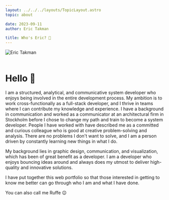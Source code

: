 ```yaml
---
layout: ../../../layouts/TopicLayout.astro
topic: about

date: 2023-09-11
author: Eric Takman

title: Who's Eric? 🤨
---
```


<div class="h-80 max-w-80 pb-2 place-self-center">
	<img 
		src="/images/eric.png" 
		alt="Eric Takman" 
		class="object-none h-full w-fit rounded-xl"
	>
</div>

<br />

# Hello 👋

I am a structured, analytical, and communicative system developer who enjoys being involved in the entire development process. My ambition is to work cross-functionally as a full-stack developer, and I thrive in teams where I can contribute my knowledge and experience. I have a background in communication and worked as a communicator at an architectural firm in Stockholm before I chose to change my path and train to become a system developer. People I have worked with have described me as a committed and curious colleague who is good at creative problem-solving and analysis. There are no problems I don't want to solve, and I am a person driven by constantly learning new things in what I do.

My background lies in graphic design, communication, and visualization, which has been of great benefit as a developer. I am a developer who enjoys bouncing ideas around and always does my utmost to deliver high-quality and innovative solutions.

I have put together this web portfolio so that those interested in getting to know me better can go through who I am and what I have done.

You can also call me Ruffe 😉
